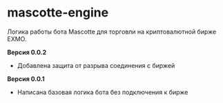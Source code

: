# mascotte-engine
Логика работы бота Mascotte для торговли на криптовалютной бирже EXMO.  

**Версия 0.0.2**
* Добавлена защита от разрыва соединения с биржей 

**Версия 0.0.1**
* Написана базовая логика бота без подключения к бирже

